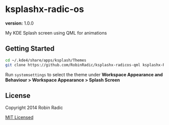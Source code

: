 ksplashx-radic-os
=================
**version:** 1.0.0

My KDE Splash screen using QML for animations 

## Getting Started
```bash
cd ~/.kde4/share/apps/ksplash/Themes
git clone https://github.com/RobinRadic/ksplashx-radicos-qml ksplashx-RadicOS
```
Run `systemsettings` to select the theme under __Workspace Appearance and Behaviour > Workspace Appearance > Splash Screen__


## License
Copyright 2014 Robin Radic 

[MIT Licensed](http://radic.mit-license.org)

